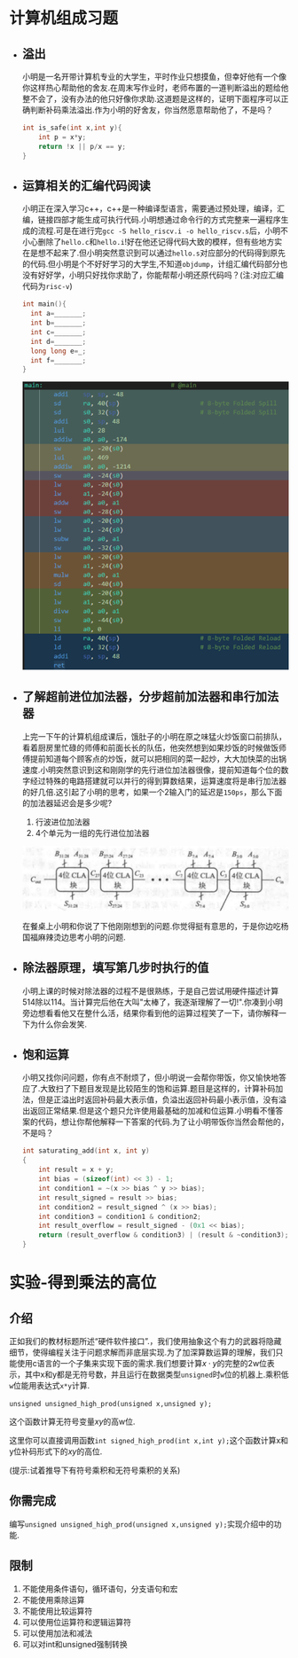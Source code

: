 # 计算机组成习题
- ## 溢出
  小明是一名开带计算机专业的大学生，平时作业只想摸鱼，但幸好他有一个像你这样热心帮助他的舍友.在周末写作业时，老师布置的一道判断溢出的题给他整不会了，没有办法的他只好像你求助.这道题是这样的，证明下面程序可以正确判断补码乘法溢出.作为小明的好舍友，你当然愿意帮助他了，不是吗？
    ``` c++
    int is_safe(int x,int y){
        int p = x*y;
        return !x || p/x == y;
    }
    ```
- ## 运算相关的汇编代码阅读
  小明正在深入学习c++，c++是一种编译型语言，需要通过预处理，编译，汇编，链接四部才能生成可执行代码.小明想通过命令行的方式完整来一遍程序生成的流程.可是在进行完`gcc -S hello_riscv.i -o hello_riscv.s`后，小明不小心删除了`hello.c`和`hello.i`!好在他还记得代码大致的模样，但有些地方实在是想不起来了.但小明突然意识到可以通过`hello.s`对应部分的代码得到原先的代码.但小明是个不好好学习的大学生,不知道`objdump`，计组汇编代码部分也没有好好学，小明只好找你求助了，你能帮帮小明还原代码吗？(注:对应汇编代码为`risc-v`)
    ``` c++
    int main(){
      int a=_______;
      int b=_______;
      int c=_______;
      int d=_______;
      long long e=_;
      int f=_______;
    }
    ```

    ![](res/2022-05-08-20-21-01.png)
- ## 了解超前进位加法器，分步超前加法器和串行加法器
  上完一下午的计算机组成课后，饿肚子的小明在原之味猛火炒饭窗口前排队，看着厨房里忙碌的师傅和前面长长的队伍，他突然想到如果炒饭的时候做饭师傅提前知道每个顾客点的炒饭，就可以把相同的菜一起炒，大大加快菜的出锅速度.小明突然意识到这和刚刚学的先行进位加法器很像，提前知道每个位的数字经过特殊的电路搭建就可以并行的得到算数结果，运算速度将是串行加法器的好几倍.这引起了小明的思考，如果一个2输入门的延迟是`150ps`，那么下面的加法器延迟会是多少呢?
  1. 行波进位加法器
  2. 4个单元为一组的先行进位加法器
   
  ![](res/3.%20前缀加法器.png)
   
  在餐桌上小明和你说了下他刚刚想到的问题.你觉得挺有意思的，于是你边吃杨国福麻辣烫边思考小明的问题.
- ## 除法器原理，填写第几步时执行的值
  小明上课的时候对除法器的过程不是很熟练，于是自己尝试用硬件描述计算514除以114。当计算完后他在大叫"太棒了，我逐渐理解了一切!".你凑到小明旁边想看看他又在整什么活，结果你看到他的运算过程笑了一下，请你解释一下为什么你会发笑.
- ## 饱和运算
  小明又找你问问题，你有点不耐烦了，但小明说一会帮你带饭，你又愉快地答应了.大致扫了下题目发现是比较陌生的饱和运算.题目是这样的，计算补码加法，但是正溢出时返回补码最大表示值，负溢出返回补码最小表示值，没有溢出返回正常结果.但是这个题只允许使用最基础的加减和位运算.小明看不懂答案的代码，想让你帮他解释一下答案的代码.为了让小明带饭你当然会帮他的，不是吗？
    ``` c++
    int saturating_add(int x, int y)
    {
        int result = x + y;
        int bias = (sizeof(int) << 3) - 1;
        int condition1 = ~(x >> bias ^ y >> bias);
        int result_signed = result >> bias;
        int condition2 = result_signed ^ (x >> bias);
        int condition3 = condition1 & condition2;
        int result_overflow = result_signed - (0x1 << bias);
        return (result_overflow & condition3) | (result & ~condition3);
    }
    ```

# 实验-得到乘法的高位
## 介绍
正如我们的教材标题所述“硬件软件接口”.，我们使用抽象这个有力的武器将隐藏细节，使得编程关注于问题求解而非底层实现.为了加深算数运算的理解，我们只能使用c语言的一个子集来实现下面的需求.我们想要计算$x·y$的完整的2w位表示，其中x和y都是无符号数，并且运行在数据类型`unsigned`时`w`位的机器上.乘积低`w`位能用表达式`x*y`计算.

`unsigned unsigned_high_prod(unsigned x,unsigned y);`

这个函数计算无符号变量$xy$的高w位.

这里你可以直接调用函数`int signed_high_prod(int x,int y);`这个函数计算x和y位补码形式下的$xy$的高位.

(提示:试着推导下有符号乘积和无符号乘积的关系)
## 你需完成
编写`unsigned unsigned_high_prod(unsigned x,unsigned y);`实现介绍中的功能.
## 限制
1. 不能使用条件语句，循环语句，分支语句和宏
2. 不能使用乘除运算
3. 不能使用比较运算符
4. 可以使用位运算符和逻辑运算符
5. 可以使用加法和减法
6. 可以对int和unsigned强制转换